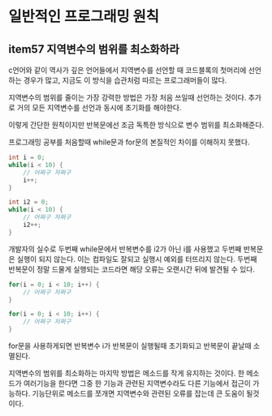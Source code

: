 # 일반적인 프로그래밍 원칙

## item57 지역변수의 범위를 최소화하라
c언어와 같이 역사가 깊은 언어들에서 지역변수를 선언할 때 코드블록의 첫머리에 선언하는 경우가 많고, 지금도 이 방식을 습관처럼 따르는 프로그래머들이 많다. 

지역변수의 범위를 줄이는 가장 강력한 방법은 가장 처음 쓰일때 선언하는 것이다. 추가로 거의 모든 지역변수를 선언과 동시에 초기화를 해야한다.

이렇게 간단한 원칙이지만 반복문에선 조금 독특한 방식으로 변수 범위를 최소화해준다.

프로그래밍 공부를 처음할때 while문과 for문의 본질적인 차이를 이해하지 못했다. 

```java
int i = 0;
while(i < 10) {
    // 어쩌구 저쩌구
    i++;
}

int i2 = 0;
while(i < 10) {
    // 어쩌구 저쩌구
    i2++;
}
```

개발자의 실수로 두번째 while문에서 반복변수를 i2가 아닌 i를 사용했고 두번째 반복문은 실행이 되지 않는다. 이는 컴파일도 잘되고 실행시 예외를 터뜨리지 않는다. 두번째 반복문이 정말 드물게 실행되는 코드라면 해당 오류는 오랜시간 뒤에 발견될 수 있다. 

```java
for(i = 0; i < 10; i++) {
    // 어쩌구 저쩌구
}

for(i = 0; i < 10; i++) {
    // 어쩌구 저쩌구
}
```

for문을 사용하게되면 반복변수 i가 반복문이 실행될때 초기화되고 반복문이 끝날때 소멸된다. 

지역변수의 범위를 최소화하는 마지막 방법은 메소드를 작게 유지하는 것이다. 한 메소드가 여러기능을 한다면 그중 한 기능과 관련된 지역변수라도 다른 기능에서 접근이 가능하다. 기능단위로 메소드를 쪼개면 지역변수와 관련된 오류를 잡는데 큰 도움이 될것이다.
